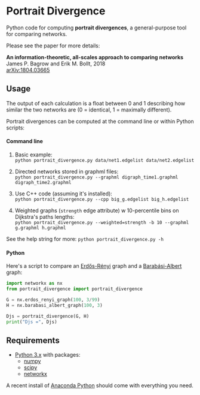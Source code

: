 Portrait Divergence
===================

Python code for computing **portrait divergences**, a general-purpose tool for comparing networks.

Please see the paper for more details:

**An information-theoretic, all-scales approach to comparing networks**  
James P. Bagrow and Erik M. Bollt, 2018  
[arXiv:1804.03665](https://arxiv.org/abs/1804.03665)


## Usage

The output of each calculation is a float between 0 and 1 describing how similar the two
networks are (0 = identical, 1 = maximally different).

Portrait divergences can be computed at the command line or within Python scripts:

#### Command line

1. Basic example:  
    `python portrait_divergence.py data/net1.edgelist data/net2.edgelist`

1. Directed networks stored in graphml files:  
    `python portrait_divergence.py --graphml digraph_time1.graphml digraph_time2.graphml`

1. Use C++ code (assuming it's installed):  
    `python portrait_divergence.py --cpp big_g.edgelist big_h.edgelist`

1. Weighted graphs (`strength` edge attribute) w 10-percentile bins on Dijkstra's paths lengths:  
    `python portrait_divergence.py --weighted=strength -b 10 --graphml g.graphml h.graphml`


See the help string for more: `python portrait_divergence.py -h`

#### Python

Here's a script to compare an 
[Erdős-Rényi](https://en.wikipedia.org/wiki/Erdős–Rényi_model) graph
and a 
[Barabási-Albert](https://en.wikipedia.org/wiki/Barabási–Albert_model) graph:

```Python
import networkx as nx
from portrait_divergence import portrait_divergence

G = nx.erdos_renyi_graph(100, 3/99)
H = nx.barabasi_albert_graph(100, 3)

Djs = portrait_divergence(G, H)
print("Djs =", Djs)
```


## Requirements

* [Python 3.x](https://www.python.org) with packages:
    + [numpy](http://numpy.scipy.org/)
    + [scipy](http://www.scipy.org/)
    + [networkx](https://networkx.github.io)

A recent install of [Anaconda Python](https://www.anaconda.com) should come with everything you need.
